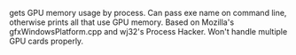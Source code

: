 gets GPU memory usage by process.
Can pass exe name on command line, otherwise prints all that use GPU memory.
Based on Mozilla's gfxWindowsPlatform.cpp and wj32's Process Hacker.
Won't handle multiple GPU cards properly.